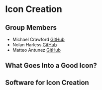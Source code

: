 # Icon Creation
## Group Members
- Michael Crawford [GitHub](https://github.com/michaelcrawford35 "Michael's GitHub")
- Nolan Harless [GitHub](https://github.com/nolanharless "Nolan's GitHub")
- Matteo Antunez [GitHub](https://github.com/matteoantunez "Matteo's GitHub")

## What Goes Into a Good Icon?
## Software for Icon Creation